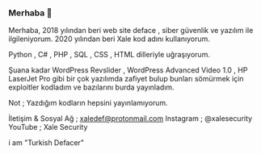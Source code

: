### Merhaba 👋

Merhaba, 2018 yılından beri web site deface , siber güvenlik ve yazılım ile ilgileniyorum. 2020 yılından beri Xale kod adını kullanıyorum.

Python , C# , PHP , SQL , CSS , HTML dilleriyle uğraşıyorum.

Şuana kadar WordPress Revslider , WordPress Advanced Video 1.0 , HP LaserJet Pro gibi bir çok yazılımda zafiyet bulup bunları sömürmek için exploitler kodladım ve bazılarını burda yayınladım.

Not ; Yazdığım kodların hepsini yayınlamıyorum.

İletişim & Sosyal Ağ ;
xaledef@protonmail.com
Instagram ; @xalesecurity
YouTube ; Xale Security 

i am "Turkish Defacer"
